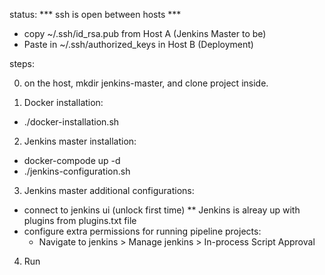 status:
*** ssh is open between hosts ***
- copy ~/.ssh/id_rsa.pub from Host A (Jenkins Master to be)
- Paste in ~/.ssh/authorized_keys in Host B (Deployment)


steps:

0. on the host, mkdir jenkins-master, and clone project inside. 

1. Docker installation:
- ./docker-installation.sh

2. Jenkins master installation:
-  docker-compode up -d
- ./jenkins-configuration.sh

3. Jenkins master additional configurations: 
- connect to jenkins ui (unlock first time)
** Jenkins is alreay up with plugins from plugins.txt file
- configure extra permissions for running pipeline projects:
	- Navigate to jenkins > Manage jenkins > In-process Script Approval


4. Run    
